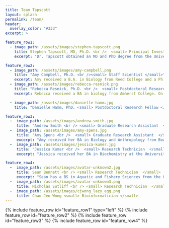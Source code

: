 ```yaml
---
title: Team Tapscott
layout: splash
permalink: /team/
header:
  overlay_color: "#333"
excerpt: >

feature_row1:
  - image_path: /assets/images/stephen-tapscott.png
    title: Stephen Tapscott, MD, Ph.D. <br />  <small> Principal Investigator </small>
    excerpt: "Dr. Tapscott obtained an MD and PhD degree from the University of Pennsylvania, where he also completed medical internship and neurology residency. He completed postdoctoral studies with Dr. Harold Weintraub at Fred Hutchinson Cancer Research Center in Seattle, where he is currently a Member in the Divisions of Human Biology and Clinical Research, and a Professor of Neurology at the University of Washington. His research focuses on the regulation of gene expression during cell differentiation using myogenesis and neurogenesis as model systems. In addition, his lab has active programs in the role of triplet and macrosatellite repeats in the genome, epigenetic regulation in development and in cancer, and cellular and genetic therapies for muscular dystrophies. Dr. Tapscott serves on the scientific advisory boards of the American Brain Tumor Association and the Max Planck Institute Bad Nauheim in Germany. He is also an Advisory Council Member at the National Institute of Arthritis, Musculoskeletal and Skin Diseases and on the Editorial Boards of of Developmental Cell and Muscle & Nerve."

feature_row2:
  - image_path: /assets/images/amy-campbell.png
    title: "Amy Campbell, Ph.D. <br /><small> Staff Scientist </small>"
    excerpt: Amy received a B.A. in Biology from Reed College and a Ph.D. in Cell and Molecular Biology from the University of Pennsylvania, where she studied genetic and epigenetic control of hematopoiesis with Dr. Gerd Blobel. She joined the Tapscott lab in 2013 as a postdoctoral research fellow to investigate DUX4 regulation and function, and to identify therapeutic targets for facioscapulohumeral muscular dystrophy (FSHD). Amy continues to study DUX4 and FSHD biology as a staff scientist, and is also responsible for day-to-day management of the Tapscott lab.
  - image_path: /assets/images/rebecca-resnick.png
    title: "Rebecca Resnick, Ph.D. <br />  <small> Postdoctoral Research Fellow </small>"
    excerpt: Rebecca received a BA in biology from Amherst College. On October, 2018, she defensed her PhD dissertation on DUX4-induced histone variants H3.X and H3.Y. She is currently a postdoc studying DUX4 regulation and epigenetics in FSHD.

  - image_path: /assets/images/danielle-hamm.jpg
    title: "Danielle Hamm, PhD. <small> Postdoctoral Research Fellow </small>"

feature_row3:
  -  image_path: /assets/images/andrew-smith.jpg
     title: "Andrew Smith <br /> <small> Graduate Research Assistant  </small>"
  -  image_path: /assets/images/amy-spens.jpg
     title: "Amy Spens <br />  <small> Graduate Research Assistant  </small>"
     excerpt: "Amy received her BA in Biology and Anthropology from Bowdoin College and worked at Fred Hutch for 2 years before joining UW's Molecular and Cellular Biology PhD program in 2017. She is most interested in the regulation of DUX4 and the mechanism by which DUX4 modulates cells' immune responses. When not in lab she loves to bike, kayak, and hammock her way throughout Seattle."
  -  image_path: /assets/images/jessica-kumer.jpg
     title: "Jessica Kumar <br />  <small> Research Technician  </small>"
     excerpt: "Jessica received her BA in Biochemistry at the University of Washington in 2017. She assists with various projects performing standard and investigative bench-level experiments. She is working toward graduate/medical school admissions in the next few years. After work hours, she enjoys climbing and playing outside."

feature_row4:
  -  image_path: /assets/images/avatar-unknown2.jpg
     title: Sean Bennett <br /> <small> Research Technician  </small>
     excerpt: "Sean has a BS in Aquatic and Fishery Sciences from the University of Washington and currently assists with projects in the Tapscott Lab and helps with day to day operations."
  -  image_path: /assets/images/avatar-unknown3.png
     title: Nicholas Sutliff <br /> <small> Research Technician  </small>
  -  image_path: /assets/images/cjwong_lazy_egg.png
     title: Chao-Jen Wong <small> Bioinformatician </small>
---
```


{% include feature_row  id="feature_row1" type="left" %}
{% include feature_row  id="feature_row2" %}
{% include feature_row  id="feature_row3" %}
{% include feature_row  id="feature_row4" %}

